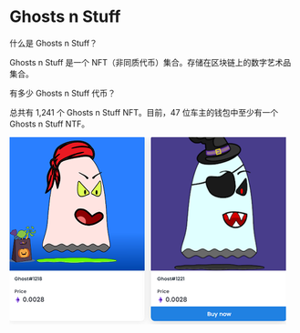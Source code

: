 # Ghosts n Stuff

什么是 Ghosts n Stuff？

Ghosts n Stuff 是一个 NFT（非同质代币）集合。存储在区块链上的数字艺术品集合。

有多少 Ghosts n Stuff 代币？

总共有 1,241 个 Ghosts n Stuff NFT。目前，47 位车主的钱包中至少有一个 Ghosts n Stuff NTF。

![nft](1661499306529.png)
